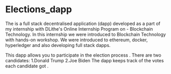 # Elections_dapp
The is a full stack decentralised application (dapp) developed as a part of my internship with  DLithe's Online Internship Program on - Blockchain Technology.
In this internship we were introduced to Blockchain Technology with hands-on workshop.
We were introduced to ethereum, docker, hyperledger and also developing full stack dapps.

This dapp allows you to participate in the election process . 
There are two candidates:
     1.Donald Trump
     2.Joe Biden 
The dapp keeps track of the votes each candidate got .

